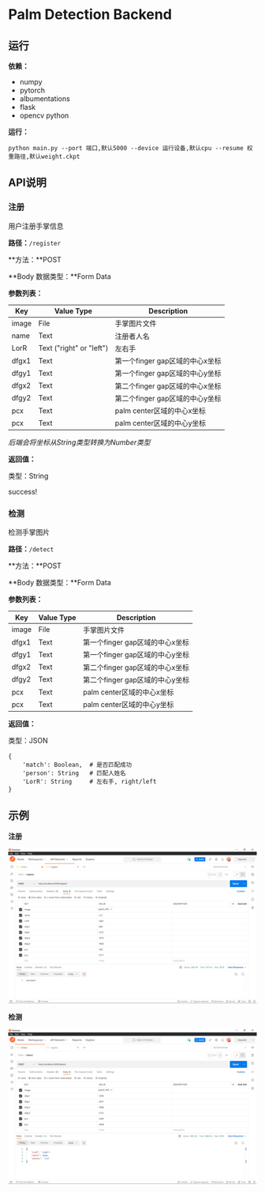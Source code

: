 # Palm Detection Backend

## 运行

**依赖：**

- numpy
- pytorch
- albumentations
- flask
- opencv python

**运行：**

```shell
python main.py --port 端口,默认5000 --device 运行设备,默认cpu --resume 权重路径,默认weight.ckpt
```

## API说明

### 注册

用户注册手掌信息

**路径：**`/register`

**方法：**POST

**Body 数据类型：**Form Data

**参数列表：**

| Key   | Value Type               | Description                     |
| ----- | ------------------------ | ------------------------------- |
| image | File                     | 手掌图片文件                    |
| name  | Text                     | 注册者人名                      |
| LorR  | Text ("right" or "left") | 左右手                          |
| dfgx1 | Text                     | 第一个finger gap区域的中心x坐标 |
| dfgy1 | Text                     | 第一个finger gap区域的中心y坐标 |
| dfgx2 | Text                     | 第二个finger gap区域的中心x坐标 |
| dfgy2 | Text                     | 第二个finger gap区域的中心y坐标 |
| pcx   | Text                     | palm center区域的中心x坐标      |
| pcx   | Text                     | palm center区域的中心y坐标      |

*后端会将坐标从String类型转换为Number类型*

**返回值：**

类型：String

success!

### 检测

检测手掌图片

**路径：**`/detect`

**方法：**POST

**Body 数据类型：**Form Data

**参数列表：**

| Key   | Value Type | Description                     |
| ----- | ---------- | ------------------------------- |
| image | File       | 手掌图片文件                    |
| dfgx1 | Text       | 第一个finger gap区域的中心x坐标 |
| dfgy1 | Text       | 第一个finger gap区域的中心y坐标 |
| dfgx2 | Text       | 第二个finger gap区域的中心x坐标 |
| dfgy2 | Text       | 第二个finger gap区域的中心y坐标 |
| pcx   | Text       | palm center区域的中心x坐标      |
| pcx   | Text       | palm center区域的中心y坐标      |

**返回值：**

类型：JSON

```shell
{ 
	'match': Boolean,  # 是否匹配成功
	'person': String   # 匹配人姓名
	'LorR': String     # 左右手, right/left
}
```

## 示例

**注册**

![example1](img/example1.png)

**检测**

![image-20220522112908452](img/example2.png)
